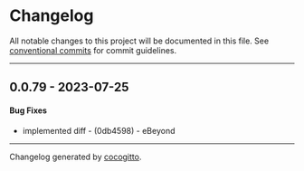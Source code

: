 # Changelog
All notable changes to this project will be documented in this file. See [conventional commits](https://www.conventionalcommits.org/) for commit guidelines.

- - -
## 0.0.79 - 2023-07-25
#### Bug Fixes
- implemented diff - (0db4598) - eBeyond

- - -

Changelog generated by [cocogitto](https://github.com/cocogitto/cocogitto).